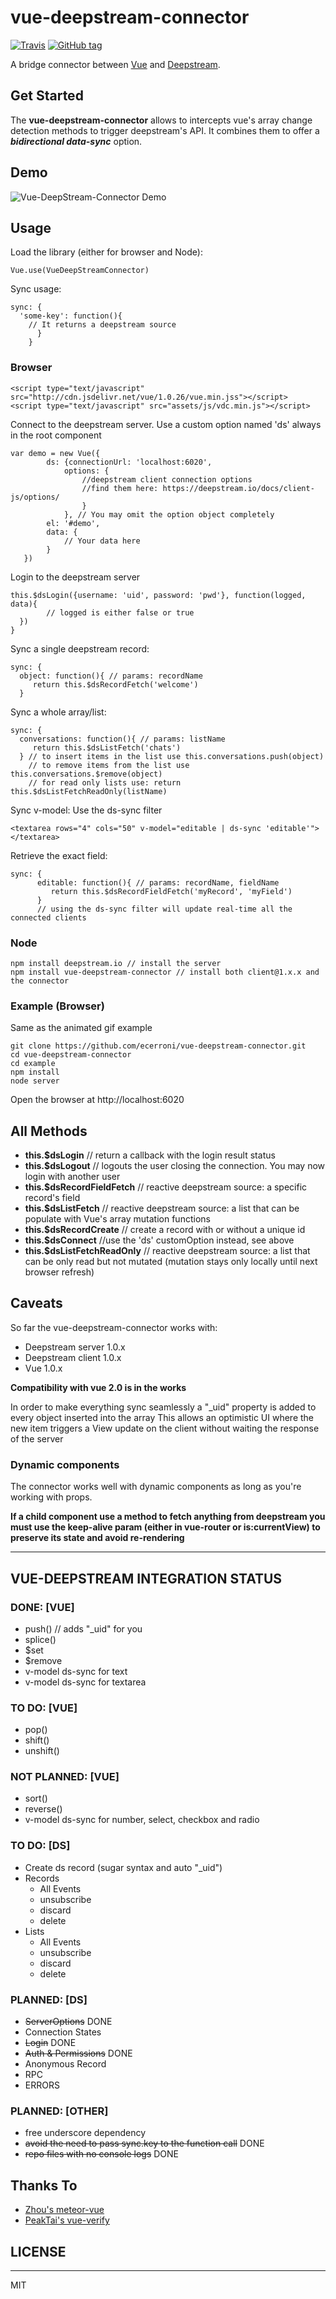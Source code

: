 # vue-deepstream-connector

[![Travis](https://img.shields.io/travis/ecerroni/vue-deepstream-connector.svg)](https://travis-ci.org/ecerroni/vue-deepstream-connector/builds)
[![GitHub tag](https://img.shields.io/github/tag/ecerroni/vue-deepstream-connector.svg)](https://github.com/ecerroni/vue-deepstream-connector/releases/tag/0.1.0)

A bridge connector between [Vue](http://vuejs.org) and [Deepstream](http://deepstream.io).

## Get Started
The __vue-deepstream-connector__ allows to intercepts vue's array change detection methods to trigger deepstream's API. It combines them to offer a ___bidirectional data-sync___ option.

## Demo
![Vue-DeepStream-Connector Demo](example/assets/img/vdc.gif)

## Usage

Load the library (either for browser and Node):

    Vue.use(VueDeepStreamConnector)

Sync usage:

    sync: {
      'some-key': function(){
        // It returns a deepstream source
          }
        }



### Browser

    <script type="text/javascript" src="http://cdn.jsdelivr.net/vue/1.0.26/vue.min.jss"></script>
    <script type="text/javascript" src="assets/js/vdc.min.js"></script>


Connect to the deepstream server. Use a custom option named 'ds' always in the root component

    var demo = new Vue({
            ds: {connectionUrl: 'localhost:6020',
                options: {
                    //deepstream client connection options
                    //find them here: https://deepstream.io/docs/client-js/options/
                    }
                }, // You may omit the option object completely
            el: '#demo',
            data: {
                // Your data here
            }
       })

Login to the deepstream server

    this.$dsLogin({username: 'uid', password: 'pwd'}, function(logged, data){
            // logged is either false or true
      })
    }


Sync a single deepstream record:

    sync: {
      object: function(){ // params: recordName
         return this.$dsRecordFetch('welcome')
      }


Sync a whole array/list:

    sync: {
      conversations: function(){ // params: listName
         return this.$dsListFetch('chats')
      } // to insert items in the list use this.conversations.push(object)
        // to remove items from the list use this.conversations.$remove(object)
        // for read only lists use: return this.$dsListFetchReadOnly(listName)

Sync v-model:
Use the ds-sync filter

    <textarea rows="4" cols="50" v-model="editable | ds-sync 'editable'"></textarea>

Retrieve the exact field:

    sync: {
          editable: function(){ // params: recordName, fieldName
             return this.$dsRecordFieldFetch('myRecord', 'myField')
          }
          // using the ds-sync filter will update real-time all the connected clients


### Node

    npm install deepstream.io // install the server
    npm install vue-deepstream-connector // install both client@1.x.x and the connector


### Example (Browser)

Same as the animated gif example

    git clone https://github.com/ecerroni/vue-deepstream-connector.git
    cd vue-deepstream-connector
    cd example
    npm install
    node server
    
Open the browser at http://localhost:6020

## All Methods

- __this.$dsLogin__ // return a callback with the login result status
- __this.$dsLogout__ // logouts the user closing the connection. You may now login with another user
- __this.$dsRecordFieldFetch__ // reactive deepstream source: a specific record's field
- __this.$dsListFetch__ // reactive deepstream source: a list that can be populate with Vue's array mutation functions
- __this.$dsRecordCreate__ // create a record with or without a unique id
- __this.$dsConnect__ //use the 'ds' customOption instead, see above
- __this.$dsListFetchReadOnly__ // reactive deepstream source: a list that can be only read but not mutated (mutation stays only locally until next browser refresh)

## Caveats

So far the vue-deepstream-connector works with:
- Deepstream server 1.0.x
- Deepstream client 1.0.x
- Vue 1.0.x

__Compatibility with vue 2.0 is in the works__

In order to make everything sync seamlessly a "_uid" property is added to every object inserted into the array
This allows an optimistic UI where the new item triggers a View update on the client without waiting the response of the server

### Dynamic components
The connector works well with dynamic components as long as you're working with props.

__If a child component use a method to fetch anything from deepstream you must use the keep-alive param (either in vue-router or is:currentView) to preserve its state and avoid re-rendering__

-----

## VUE-DEEPSTREAM INTEGRATION STATUS

### DONE: [VUE]
- push() // adds "_uid" for you
- splice()
- $set 
- $remove
- v-model ds-sync for text
- v-model ds-sync for textarea

### TO DO: [VUE]
- pop()
- shift()
- unshift()

### NOT PLANNED: [VUE]
- sort()
- reverse()
- v-model ds-sync for number, select, checkbox and radio


### TO DO: [DS]
- Create ds record (sugar syntax and auto "_uid")
- Records
    -	All Events
    -	unsubscribe
    -	discard
    -	delete
- Lists
    -  	All Events
    -	unsubscribe
    -  	discard
    -	delete

### PLANNED: [DS]
-	~~ServerOptions~~ DONE
- 	Connection States
-	~~Login~~ DONE
-	~~Auth & Permissions~~ DONE
-	Anonymous Record
-	RPC
-	ERRORS

### PLANNED: [OTHER]
- free underscore dependency
- ~~avoid the need to pass sync.key to the function call~~ DONE
- ~~repo files with no console logs~~ DONE


## Thanks To
- [Zhou's meteor-vue](https://github.com/zhouzhuojie/meteor-vue)
- [PeakTai's vue-verify](https://github.com/PeakTai/vue-verify)


## LICENSE
---

MIT